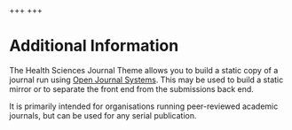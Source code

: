 +++
+++

# Additional Information

The Health Sciences Journal Theme allows you to build a static copy of a journal run using [Open Journal Systems](https://pkp.sfu.ca/ojs/). This may be used to build a static mirror or to separate the front end from the submissions back end.

It is primarily intended for organisations running peer-reviewed academic journals, but can be used for any serial publication.
